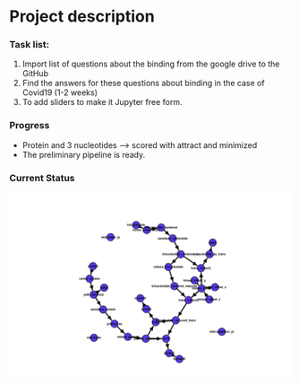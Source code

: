 # Project description

[//]: # (Press: Ctrl-Shift-V to compile)
### Task list:
1. Import list of questions about the binding from the google drive to the GitHub
2. Find the answers for these questions about binding in the case of Covid19 (1-2 weeks)
3. To add sliders to make it Jupyter free form.


### Progress
- Protein and 3 nucleotides --> scored with attract and minimized
- The preliminary pipeline is ready.


### Current Status
![alt text](https://github.com/sjdv1982/biohackathon-covid/blob/master/Current_Status.png?raw=true)
